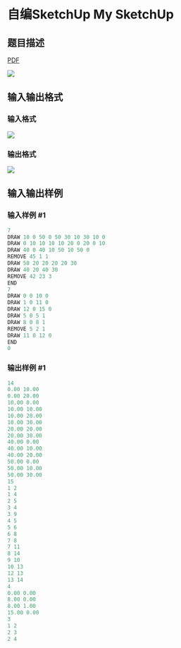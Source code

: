 # 自编SketchUp My SketchUp

## 题目描述

[problemUrl]: https://uva.onlinejudge.org/index.php?option=com_onlinejudge&Itemid=8&category=278&page=show_problem&problem=3728

[PDF](https://uva.onlinejudge.org/external/123/p12306.pdf)

![](https://cdn.luogu.com.cn/upload/vjudge_pic/UVA12306/96be410675493483bd959da168a5e65eecfe2bc9.png)

## 输入输出格式

### 输入格式

![](https://cdn.luogu.com.cn/upload/vjudge_pic/UVA12306/b66055c338f2f3fe10f140e617461552b4ee5eda.png)

### 输出格式

![](https://cdn.luogu.com.cn/upload/vjudge_pic/UVA12306/262d03764560f5e84284cc95fa72e0d792bfbf2c.png)

## 输入输出样例

### 输入样例 #1

```cpp
7
DRAW 10 0 50 0 50 30 10 30 10 0
DRAW 0 10 10 10 10 20 0 20 0 10
DRAW 40 0 40 10 50 10 50 0
REMOVE 45 1 1
DRAW 50 20 20 20 20 30
DRAW 40 20 40 30
REMOVE 42 23 3
END
7
DRAW 0 0 10 0
DRAW 1 0 11 0
DRAW 12 0 15 0
DRAW 5 0 5 1
DRAW 8 0 8 1
REMOVE 5 2 1
DRAW 11 0 12 0
END
0
```


### 输出样例 #1

```cpp
14
0.00 10.00
0.00 20.00
10.00 0.00
10.00 10.00
10.00 20.00
10.00 30.00
20.00 20.00
20.00 30.00
40.00 0.00
40.00 10.00
40.00 20.00
50.00 0.00
50.00 10.00
50.00 30.00
15
1 2
1 4
2 5
3 4
3 9
4 5
5 6
6 8
7 8
7 11
8 14
9 10
10 13
12 13
13 14
4
0.00 0.00
8.00 0.00
8.00 1.00
15.00 0.00
3
1 2
2 3
2 4
```


